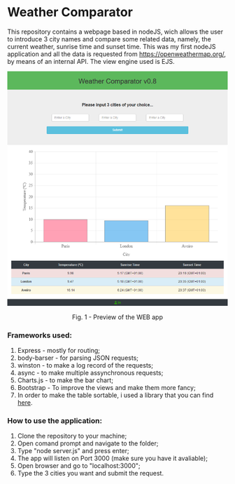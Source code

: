 # Weather Comparator

This repository contains a webpage based in nodeJS, wich allows the user to introduce 3 city names and compare some related data, namely, the current weather, sunrise time and sunset time.
This was my first nodeJS application and all the data is requested from https://openweathermap.org/, by means of an internal API. The view engine used is EJS.

<p align="center">
<img src="preview3.PNG" width="600px">
 <figcaption> <p align="center">Fig. 1 - Preview of the WEB app </p></figcaption>
 </p>


### Frameworks used:
1. Express - mostly for routing;
2. body-barser - for parsing JSON requests;
3. winston - to make a log record of the requests;
4. async - to make multiple assynchronous requests;
5. Charts.js - to make the bar chart;
6. Bootstrap - To improve the views and make them more fancy;
7. In order to make the table sortable, i used a library that you can find [here](https://www.kryogenix.org/code/browser/sorttable/).

### How to use the application:
1. Clone the repository to your machine;
2. Open comand prompt and navigate to the folder;
3. Type "node server.js" and press enter;
4. The app will listen on Port 3000 (make sure you have it avaliable);
5. Open browser and go to "localhost:3000";
6. Type the 3 cities you want and submit the request.

